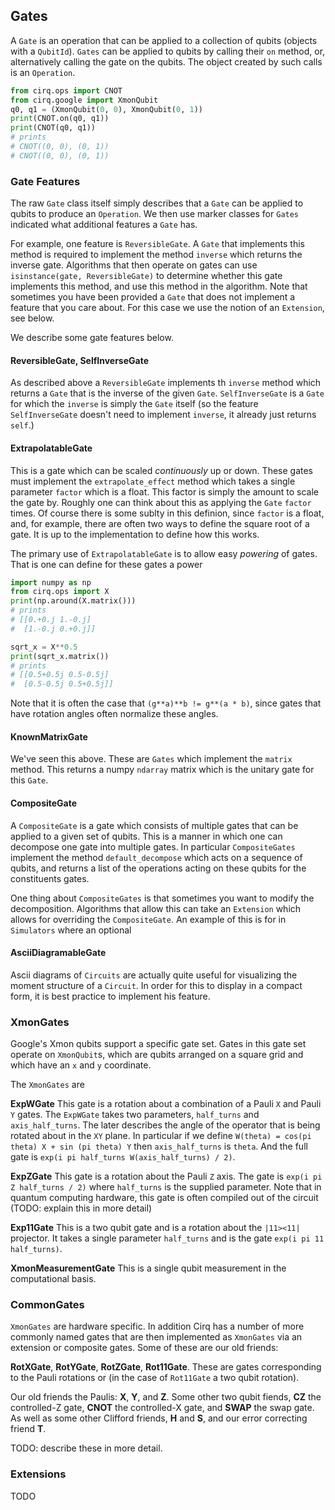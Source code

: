 ## Gates

A ``Gate`` is an operation that can be applied to a collection of 
qubits (objects with a ``QubitId``).  ``Gates`` can be applied
to qubits by calling their ``on`` method, or, alternatively
calling the gate on the qubits.  The object created by such calls
is an ``Operation``.
```python
from cirq.ops import CNOT
from cirq.google import XmonQubit
q0, q1 = (XmonQubit(0, 0), XmonQubit(0, 1))
print(CNOT.on(q0, q1))
print(CNOT(q0, q1))
# prints
# CNOT((0, 0), (0, 1))
# CNOT((0, 0), (0, 1))
```

### Gate Features

The raw ``Gate`` class itself simply describes that a ``Gate``
can be applied to qubits to produce an ``Operation``. We then
use marker classes for ``Gates`` indicated what additional
features a ``Gate`` has.  

For example, one feature is ``ReversibleGate``.  A ``Gate``
that implements this method is required to implement
the method ``inverse`` which returns the inverse gate.
Algorithms that then operate on gates can use 
``isinstance(gate, ReversibleGate)`` to determine whether
this gate implements this method, and use this method
in the algorithm. Note that sometimes you have been provided
a ``Gate`` that does not implement a feature that you care
about.  For this case we use the notion of an ``Extension``,
see below.  

We describe some gate features below.

#### ReversibleGate, SelfInverseGate

As described above a ``ReversibleGate`` implements th
``inverse`` method which returns a ``Gate`` that is the
inverse of the given ``Gate``.  ``SelfInverseGate`` is
a ``Gate`` for which the ``inverse`` is simply the ``Gate``
itself (so the feature ``SelfInverseGate`` doesn't need
to implement ``inverse``, it already just returns ``self``.)

#### ExtrapolatableGate

This is a gate which can be scaled *continuously* up 
or down.  These gates must implement the ``extrapolate_effect``
method which takes a single parameter ``factor`` which 
is a float. This factor is simply the amount to scale
the gate by. Roughly one can think about this as applying the
``Gate`` ``factor`` times.  Of course there is some 
sublty in this definion, since ``factor`` is a float, and,
for example, there are often two ways to define the square
root of a gate.  It is up to the implementation to 
define how this works.

The primary use of ``ExtrapolatableGate`` is to allow
easy *powering* of gates.  That is one can define
for these gates a power
```python
import numpy as np
from cirq.ops import X
print(np.around(X.matrix()))
# prints
# [[0.+0.j 1.-0.j]
#  [1.-0.j 0.+0.j]]

sqrt_x = X**0.5
print(sqrt_x.matrix())
# prints
# [[0.5+0.5j 0.5-0.5j]
#  [0.5-0.5j 0.5+0.5j]]
```

Note that it is often the case that ``(g**a)**b != g**(a * b)``,
since gates that have rotation angles often normalize these 
angles.

#### KnownMatrixGate

We've seen this above.  These are ``Gates`` which implement
the ``matrix`` method. This returns a numpy ``ndarray`` matrix
which is the unitary gate for this ``Gate``.

#### CompositeGate

A ``CompositeGate`` is a gate which consists of multiple gates
that can be applied to a given set of qubits.  This is a manner
in which one can decompose one gate into multiple gates.  In
particular ``CompositeGates`` implement the method 
``default_decompose`` which acts on a sequence of qubits, and
returns a list of the operations acting on these qubits for
the constituents gates.  

One thing about ``CompositeGates`` is that sometimes you want
to modify the decomposition.  Algorithms that allow this can
take an ``Extension`` which allows for overriding the 
``CompositeGate``.  An example of this is for in 
``Simulators`` where an optional 

#### AsciiDiagramableGate

Ascii diagrams of ``Circuits`` are actually quite useful for 
visualizing the moment structure of a ``Circuit``. In order
for this to display in a compact form, it is best practice
to implement his feature.

### XmonGates

Google's Xmon qubits support a specific gate set. Gates
in this gate set operate on ``XmonQubit``s, which are qubits
arranged on a square grid and which have an ``x`` and ``y``
coordinate.

The ``XmonGates`` are

**ExpWGate** This gate is a rotation about a combination of
a Pauli `X` and Pauli `Y` gates.  The ``ExpWGate`` takes
two parameters, ``half_turns`` and ``axis_half_turns``.  The
later describes the angle of the operator that is being
rotated about in the ``XY`` plane.  In particular if we define
``W(theta) = cos(pi theta) X + sin (pi theta) Y`` then
``axis_half_turns`` is ``theta``.  And the full gate is
``exp(i pi half_turns W(axis_half_turns) / 2)``.

**ExpZGate** This gate is a rotation about the Pauli ``Z``
axis.  The gate is ``exp(i pi Z half_turns / 2)`` where
``half_turns`` is the supplied parameter.  Note that in 
quantum computing hardware, this gate is often compiled
out of the circuit (TODO: explain this in more detail)

**Exp11Gate** This is a two qubit gate and is a rotation
about the ``|11><11|`` projector.  It takes a single parameter 
``half_turns`` and is the gate ``exp(i pi 11 half_turns)``.

**XmonMeasurementGate** This is a single qubit measurement
in the computational basis. 

### CommonGates

``XmonGates`` are hardware specific.  In addition Cirq has a
number of more commonly named gates that are then implemented
as ``XmonGates`` via an extension or composite gates.  Some
of these are our old friends:

**RotXGate**, **RotYGate**, **RotZGate**, **Rot11Gate**. 
These are gates corresponding to the  Pauli rotations or
(in the case of ``Rot11Gate`` a two qubit rotation).

Our old friends the Paulis: **X**, **Y**, and **Z**. 
Some other two qubit fiends, **CZ** the controlled-Z gate,
**CNOT** the controlled-X gate, and **SWAP** the swap gate.
As well as some other Clifford friends, **H** and **S**,
and our error correcting friend **T**.

TODO: describe these in more detail.  

### Extensions

TODO
